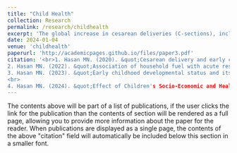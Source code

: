 ```yaml
---
title: "Child Health"
collection: Research
permalink: /research/childhealth
excerpt: 'The global increase in cesarean deliveries (C-sections), including in Bangladesh, has raised concerns about its impact on maternal and child health. This study aimed to explore the link between C-sections and childhood diseases, and identify key factors influencing these diseases (1). In Bangladesh, acute respiratory infections (ARIs) are a major cause of child mortality, with about 25% of deaths among children under five attributed to ARI annually. This research investigated whether using alternative fuels instead of traditional solid fuels impacts ARI rates in children (2). Cognitive and socio-emotional development issues in early childhood can lead to health problems. We assessed early childhood development (ECD) status and its factors, comparing data from two multiple indicator cluster surveys (MICS) in Bangladesh (3). Additionally, the study examined how socio-economic and health-related variables, including maternal education and childhood nutrition, affect enrollment in Early Childhood Education (ECE) programs, which are crucial for future academic success (4).'
date: 2024-01-04
venue: 'childhealth'
paperurl: 'http://academicpages.github.io/files/paper3.pdf'
citation: '<br>1. Hasan MN. (2020). &quot;Cesarean delivery and early childhood diseases in Bangladesh: An analysis of Demographic and Health Survey (BDHS) and Multiple Indicator Cluster Survey (MICS).&quot; <i>PLOS ONE</i>. https://doi.org/10.1371/journal.pone.0242864. <br> 
2. Hasan MN. (2022). &quot;Association of household fuel with acute respiratory infection (ARI) under-five years children in Bangladesh.&quot; <i>Front. Public Health</i>. https://doi.org/10.3389/fpubh.2022.985445.<br> 
3. Hasan MN. (2023). &quot;Early childhood developmental status and its associated factors in Bangladesh: a comparison of two consecutive nationally representative surveys.&quot; <i>BMC Public Health</i>. https://doi.org/10.1186/s12889-023-15617-8.
<br> 
4. Hasan MN. (2024). &quot;Effect of Children's Socio-Economic and Health Status in Early Childhood Education Programs in Bangladesh: A Cross-Sectional Study of Mics-2019.&quot; <i>SSRN (Preprint)</i>. https://doi.org/10.2139/ssrn.4664066.'
---
```


The contents above will be part of a list of publications, if the user clicks the link for the publication than the contents of section will be rendered as a full page, allowing you to provide more information about the paper for the reader. When publications are displayed as a single page, the contents of the above "citation" field will automatically be included below this section in a smaller font.
